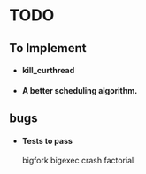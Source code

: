 # TODO

## To Implement

-   #### kill_curthread
-   #### A better scheduling algorithm.

## bugs

-    #### Tests to pass
        bigfork
        bigexec
        crash
        factorial